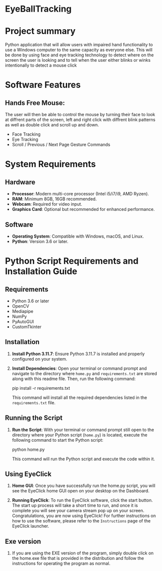 # EyeBallTracking

# Project summary
Python application that will allow users with impaired hand functionality to use a Windows computer to the same capacity as everyone else.
 This will be done by using face and eye tracking technology to detect where on the screen the user is looking and to tell when the user either 
 blinks or winks intentionally to detect a mouse click

# Software Features

## Hands Free Mouse:
The user will then be able to control the mouse by turning their face to look at diffrent parts of the screen, left and right click with 
diffrent blink patterns as well as double click and scroll up and down.
- Face Tracking
- Eye Tracking
- Scroll / Previous / Next Page Gesture Commands

# System Requirements

## Hardware
- **Processor**: Modern multi-core processor (Intel i5/i7/i9, AMD Ryzen).
- **RAM**: Minimum 8GB, 16GB recommended.
- **Webcam**: Required for video input.
- **Graphics Card**: Optional but recommended for enhanced performance.

## Software
- **Operating System**: Compatible with Windows, macOS, and Linux.
- **Python**: Version 3.6 or later.

# Python Script Requirements and Installation Guide

## Requirements

- Python 3.6 or later
- OpenCV
- Mediapipe
- NumPy
- PyAutoGUI
- CustomTkinter

## Installation

1. **Install Python 3.11.7**: Ensure Python 3.11.7 is installed and properly configured on your system. 

2. **Install Dependencies**: Open your terminal or command prompt and navigate to the directory where `home.py` and `requirements.txt` are stored along with this readme file. Then, run the following command:

    
    pip install -r requirements.txt
    

    This command will install all the required dependencies listed in the `requirements.txt` file.

## Running the Script

1. **Run the Script**: With your terminal or command prompt still open to the directory where your Python script (`home.py`) is located, execute the following command to start the Python script:

    python home.py

    This command will run the Python script and execute the code within it.


## Using EyeClick

1. **Home GUI**: Once you have successfully run the home.py script, you will see the EyeClick home GUI open on your desktop on the Dashboard. 

2. **Running EyeClick**: To run the EyeClick software, click the start button. The start up process will take a short time to run, and once it is complete you will see your camera stream pop up on your screen. Congratulations, you are now using EyeClick! For further instructions on how to use the software, please refer to the `Instructions` page of the EyeClick launcher.

## Exe version

1. If you are using the EXE version of the program, simply double click on the home.exe file that is provided in the distribution and follow the instructions for operating the program as normal.
